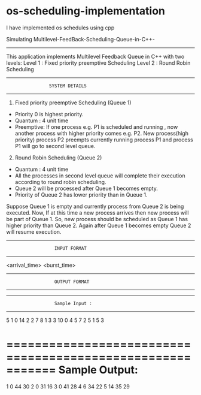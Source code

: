 # os-scheduling-implementation
I have implemented os schedules using cpp



  Simulating Multilevel-FeedBack-Scheduling-Queue-in-C++-
********************************************************************************

This application implements Multilevel Feedback Queue in C++ with two levels:
Level 1 : Fixed priority preemptive Scheduling
Level 2 : Round Robin Scheduling


*****************************************************************
                    SYSTEM DETAILS
*****************************************************************

1. Fixed priority preemptive Scheduling (Queue 1)
 * Priority 0 is highest priority.
 * Quantum : 4 unit time
 * Preemptive:
If one process e.g. P1 is scheduled and running , now another process with higher priority comes e.g. P2. New process(high priority)
process P2 preempts currently running process P1 and process P1 will go to second level queue.

2. Round Robin Scheduling (Queue 2)
* Quantum : 4 unit time
* All the processes in second level queue will complete their execution according to round robin scheduling.
* Queue 2 will be processed after Queue 1 becomes empty.
* Priority of Queue 2 has lower priority than in Queue 1.


Suppose Queue 1 is empty and currently process from Queue 2 is being executed. Now, If at this time a new process arrives then new process will be part of Queue 1. So, new
process should be scheduled as Queue 1 has higher priority than Queue 2. Again after Queue 1 becomes empty Queue 2 will resume execution.


*************************************************************
                      INPUT FORMAT
****************************************************************
<pid> <arrival_time> <burst_time> <priority>

*******************************************************************
                      OUTPUT FORMAT
********************************************************************

<pid Response_Time Finish_Time Waiting_Time >

*************************************************************
                      Sample Input :
********************************************************************
5
1 0 14 2
2 7 8 1
3 3 10 0
4 5 7 2
5 1 5 3

===========================================================
                    Sample Output:
===========================================================
1 0 44 30
2 0 31 16
3 0 41 28
4 6 34 22
5 14 35 29
